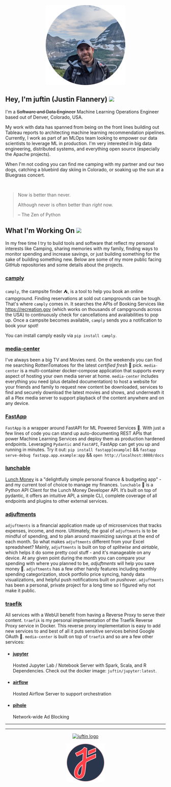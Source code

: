 <p align="center">
<img src="https://raw.githubusercontent.com/juftin/juftin/main/static/justin_flannery.png" 
  width="250" height="250"  alt="juftin logo">
</p>

## Hey, I'm juftin (Justin Flannery) <img src="https://media.giphy.com/media/hvRJCLFzcasrR4ia7z/giphy.gif" width="30px">

I'm a ~~Software and Data Engineer~~ Machine Learning Operations Engineer based out of Denver, Colorado, USA.

My work with data has spanned from being on the front lines building out Tableau reports to
architecting machine learning recommendation pipelines. Currently, I work as part of an MLOps team
looking to empower our data scientists to leverage ML in production. I'm very interested in big data
engineering, distributed systems, and everything open source
(especially the Apache projects).

When I'm not coding you can find me camping with my partner and our two dogs, catching a bluebird day
skiing in Colorado, or soaking up the sun at a Bluegrass concert.

<br>

> Now is better than never.
>
> Although never is often better than *right* now.
>
>   – The Zen of Python

## What I'm Working On <img src="https://media.giphy.com/media/WUlplcMpOCEmTGBtBW/giphy.gif"  width="30px">

In my free time I try to build tools and software that reflect my personal interests like Camping,
sharing memories with my family, finding ways to monitor spending and increase savings, or just
building something for the sake of building something new. Below are some of my more public facing
GitHub repositories and some details about the projects.

### [camply](https://github.com/juftin/camply)

`camply`, the campsite finder ⛺️, is a tool to help you book an online campground. Finding
reservations at sold out campgrounds can be tough. That's where `camply` comes in. It searches the
APIs of Booking Services like https://recreation.gov (which works on thousands of campgrounds across
the USA) to continuously check for cancellations and availabilities to pop up. Once a campsite
becomes available, `camply` sends you a notification to book your spot!

You can install camply easily via `pip install camply`.

### [media-center](https://github.com/juftin/media-center)

I've always been a big TV and Movies nerd. On the weekends you can find me searching RottenTomatoes
for the latest _certified fresh_ 🍅 pick. `media-center` is a multi-container docker-compose
application that supports every aspect of hosting your own media server at home. `media-center`
includes everything you need (plus detailed documentation) to host a website for your friends and
family to request new content be downloaded, services to find and securely download the latest
movies and shows, and underneath it all a Plex media server to support playback of the content
anywhere and on any device.

### [FastApp](https://github.com/juftin/fastapp)

`FastApp` is a wrapper around FastAPI for ML Powered Services 🧠. With just a few lines of code
you can stand up auto-documenting REST APIs that power Machine Learning Services and deploy them as
production hardened endpoints. Leveraging `Pydantic` and `FastAPI`, FastApp can get you up and
running in minutes. Try it out: `pip install fastapp[example]`
&& `fastapp serve-debug fastapp.app.example:app` && `open http://localhost:8080/docs`

### [lunchable](https://github.com/juftin/lunchable)

[Lunch Money](https://lunchmoney.app/) is a "delightfully simple personal finance & budgeting app" -
and my current tool of choice to manage my finances. `lunchable` 🍱 is a Python API Client for the
Lunch Money Developer API. It’s built on top of pydantic, it offers an intuitive API, a simple CLI,
complete coverage of all endpoints and plugins to other external services.

### [adjuftments](https://github.com/juftin/adjuftments)

`adjuftments` is a financial application made up of microservices that tracks expenses, income, and
more. Ultimately, the goal of `adjuftments` is to be mindful of spending, and to plan around
maximizing savings at the end of each month. So what makes `adjuftments` different from your Excel
spreadsheet? Mainly, `adjuftments` is built on top of _splitwise_ and _airtable_, which helps it do
some pretty cool stuff - and it's manageable on any device. At any given point during the month you
can compare your spending with where you planned to be, _adjuftments_ will help you save money
💸. `adjuftments` has a few other handy features including monthly spending categorization, stock
portfolio price syncing, handy data visualizations, and helpful push notifications built on
_pushover_. `adjuftments` has been a personal, private project for a long time so I figured why not
make it public.

### [traefik](https://github.com/juftin/traefik)

All services with a WebUI benefit from having a Reverse Proxy to serve their content.
`traefik` is my personal implementation of the Traefik Reverse Proxy service in Docker. This reverse
proxy implementation is easy to add new services to and best of all it puts sensitive services
behind Google OAuth 🔐. `media-center` is built on top of `traefik` and so are a few other services:

- #### [jupyter](https://github.com/juftin/jupyter)

  Hosted Jupyter Lab / Notebook Server with Spark, Scala, and R Dependencies. Check out the docker
  image: `juftin/jupyter:latest`.

- #### [airflow](https://github.com/juftin/airflow)

  Hosted Airflow Server to support orchestration

- #### [pihole](https://github.com/juftin/pihole)

  Network-wide Ad Blocking

___________
___________

[<p align="center"> <img src="https://img.shields.io/badge/-LinkedIn-blue?style=flat-square&logo=Linkedin&logoColor=white" width="100"  alt="juftin logo"> </p>](https://www.linkedin.com/in/justinflannery/)

[<p align="center" ><img src="https://raw.githubusercontent.com/juftin/juftin/main/static/juftin.png" width="120" height="120"  alt="juftin logo"> </p>](https://github.com/juftin)
